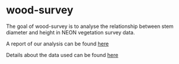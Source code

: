 
# wood-survey

<!-- badges: start -->
<!-- badges: end -->

The goal of wood-survey is to analyse the relationship between stem diameter and height in NEON vegetation survey data.

A report of our analysis can be found [here](report.html)

Details about the data used can be found [here](data/index.html)

